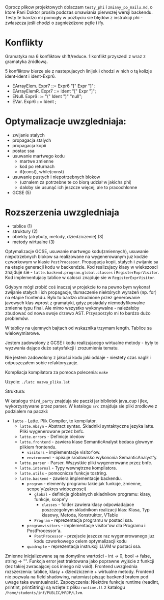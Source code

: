 Oprocz plikow projektowych dolaczam `testy_phi` i `zmiany_po_mailu.md`, o ktore Pani Doktor prosiła podczas omawiania pierwszej wersji backendu.
Testy te bardzo mi pomogły w pozbyciu sie błędów z instrukcji phi - zwłaszcza jeśli chodzi o zagnieżdżone pętle i ify.

# Konflikty

Gramatyka ma 6 konfliktow shift/reduce. 1 konflikt przyszedl z wraz z gramatyka źródłową.

5 konfliktow bierze sie z nastepujacych linijek i chodzi w nich o tą kolizje ident-ident i ident-Expr6.
- EArrayElem. Expr7 ::= Expr6 "[" Expr "]";
- EArrayElemR. Expr7 ::= Ident "[" Expr "]";
- ENull.      Expr6 ::= "(" Ident ")" "null";
- EVar.      Expr6 ::= Ident ; 


# Optymalizacje uwzgledniaja:
- zwijanie stalych
- propagacja stalych
- propagacja kopii
- postac ssa 
- usuwanie martwego kodu
  - martwe zmienne
  - kod po returnach
  - if(const), while(const)
- usuwanie pustych i niepotrzebnych blokow
  - (uznalem za potrzebne te co biorą udział w jakichs phi)
  - daloby sie usunąć ich jeszcze więcej, ale to pracochłonne
- GCSE (5)

# Rozszerzenia uwzgledniaja
 - tablice (1)
 - struktury (2)
 - obiekty (atrybuty, metody, dziedziczenie) (3)
 - metody wirtualne (3)


Optymalizacje GCSE, usuwanie martwego kodu(zmiennych), usuwanie niepotrzebnych blokow sa realizowane na wygenerowanym juz kodzie czworkowym w klasie `PostProcessor`. 
Propagacja kopii, stałych i zwijanie sa na etapie generacji kodu w backendzie.
Kod realizujacy klasy w wiekszosci znajduje sie - `latte.backend.program.global.classes` i `RegisterExprVisitor`.
Kod implementujacy tablice w calosci znajduje sie w `RegisterExprVisitor`.

Gdybym mógł zrobić coś inaczej w projekcie to na pewno bym wykonał zwijanie stałych i ich propagacje, tłumaczenie niektórych wyrażeń (np. for) na etapie frontendu. 
Było to bardzo utrudnione przez generowanie javowych klas wprost z gramatyki, gdyz posiadaly niemodyfikowalne zmienne typu final.
Ale mimo wszystko wykonywalne - należałoby zbudować od nowa swoje drzewo AST. Przysporzyło mi to bardzo dużo problemów. 

W tablicy na ujemnych bajtach od wskaznika trzymam length. Tablice sa wielowymiarowe.

Jestem zadowolony z GCSE i kodu realizujacego wirtualne metody - były to wyzwania dające dużo satysfakcji i zrozumienia tematu. 

Nie jestem zadowolony z jakości kodu jaki oddaje - niestety czas naglił i odpuszczałem sobie refaktoryzacje. 

Kompliacja kompilatora za pomoca polecenia: `make`

Uzycie: `./latc nazwa_pliku.lat`

Struktura:

W katalogu `third_party` znajduja sie paczki jar bibliotek java_cup i jlex, wykorzystywane przez parser. W katalogu `src` znajduja
sie pliki zrodlowe z podzialem na paczki:
- `latte` - Latte. Plik Compiler, to kompilator.
  - `latte.Absyn` - Abstract syntax. Skladniki syntaktyczne jezyka latte. Pliki wygenerowane przez bnfc.
  - `latte.errors` - Definicje bledow
  - `latte.frontend` - zawiera klase SemanticAnalyst bedaca glownym plikiem frontendu.
      - `visitors` - implementacje visitor'ow.
      - `environment` - opisuje srodowisko wykononia SemanticAnalyst'y.
  - `latte.parser` - Parser. Wszystkie pliki wygenerowane przez bnfc.
  - `latte.internal` - Typy wewnętrzne kompilatora. 
  - `latte.utils` - pomocnicze funkcje tostring.
  - `latte.backend` - zawiera implementacje backendu.
    - `program` - elementy programu takie jak funkcje, zmienne, scope'y(zakres widocznosci)
      - `global` - definicje globalnych skladnikow programu: klasy, funkcje, scope'y
        - `classes` - folder zawiera  klasy odpowiadajace poszczegolnym skladnikom realizacji klas: Klasa, Typ klasowy, Metoda, Konstruktor, VTable
      - `Program` - reprezentacja programu w postaci ssa.
    - `programvisitors` - implementacje visitor'ow dla Programu i PostProcessor'a. 
      - `PostProcessor` - przejscie jeszcze raz wygenerowanego juz kodu czworkowego celem optymalizacji kodu
    - `quadruple` - reprezentacja instrukcji LLVM w postaci ssa.

Zmienne inicjalizowane są na domyślne wartości - int -> 0, bool -> false, string -> "".
Funkcja error jest traktowana jako poprawne wyjście z funkcji (tez takiej zwracającej coś innego niż void).
Frontend uwzglednia rozszerzenia: tablice, klasy + dziedziczenie + wirtualne metody.
Frontend nie pozwala na field shadowing, natomiast pisząc backend brałem pod uwage taka ewentualność.
Zapozyczenia:
Niektóre funkcje runtime (readInt, printInt, printString) są wzięte z pliku `runtime.ll` z katalogu `/home/students/inf/PUBLIC/MRJP/Llvm`.
